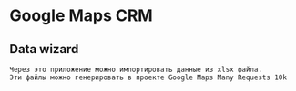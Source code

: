# Google Maps CRM

## Data wizard
```
Через это приложение можно импортировать данные из xlsx файла.
Эти файлы можно генерировать в проекте Google Maps Many Requests 10k
```